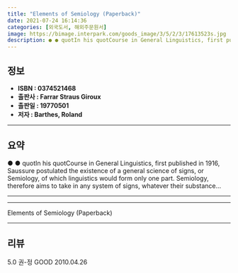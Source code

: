 ```yaml
---
title: "Elements of Semiology (Paperback)"
date: 2021-07-24 16:14:36
categories: [외국도서, 해외주문원서]
image: https://bimage.interpark.com/goods_image/3/5/2/3/17613523s.jpg
description: ● ● quotIn his quotCourse in General Linguistics, first published in 1916, Saussure postulated the existence of a general science of signs, or Semiology, of w
---
```


## **정보**

- **ISBN : 0374521468**
- **출판사 : Farrar Straus   Giroux**
- **출판일 : 19770501**
- **저자 : Barthes, Roland**

------



## **요약**

●  ●  quotIn his quotCourse in General Linguistics, first published in 1916, Saussure postulated the existence of a general science of signs, or Semiology, of which linguistics would form only one part. Semiology, therefore aims to take in any system of signs, whatever their substance... 

------



------


Elements of Semiology (Paperback) 

------


## **리뷰** 

5.0 권-정 GOOD 2010.04.26 <br/>